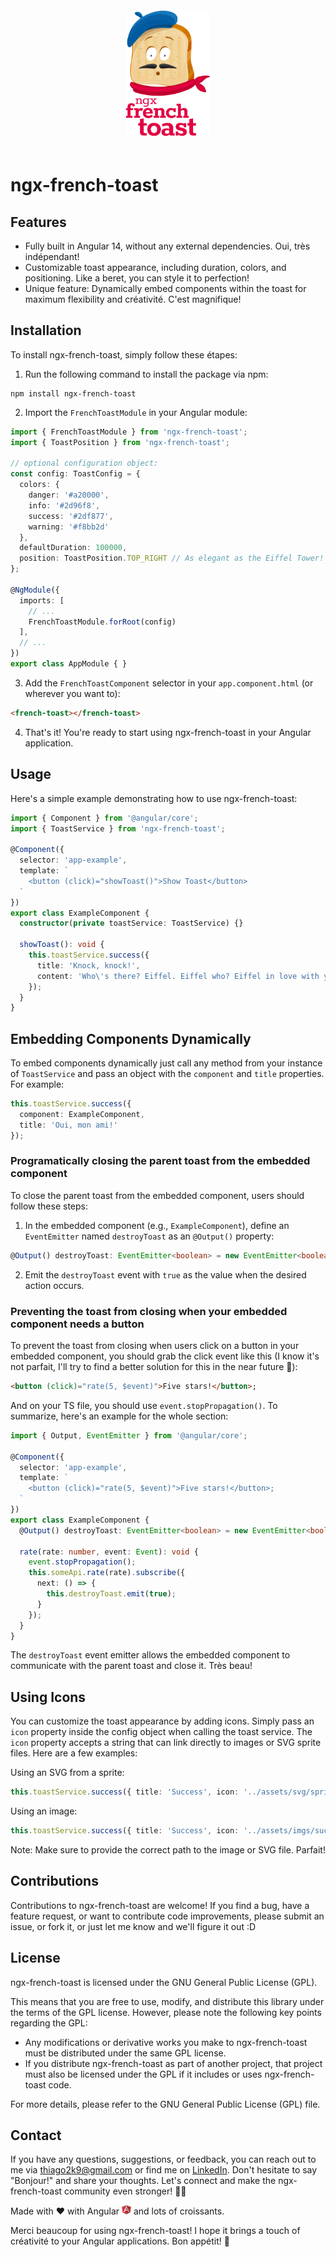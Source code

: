 <div style="text-align: center; padding:20px 0">
  <img src="projects/ngx-french-toast/logo.png" alt="ngx-french-toast logo" width="134px" height="200px" />
</div>

# ngx-french-toast
## Features

- Fully built in Angular 14, without any external dependencies. Oui, très indépendant!
- Customizable toast appearance, including duration, colors, and positioning. Like a beret, you can style it to perfection!
- Unique feature: Dynamically embed components within the toast for maximum flexibility and créativité. C'est magnifique!

## Installation

To install ngx-french-toast, simply follow these étapes:

1. Run the following command to install the package via npm:

```
npm install ngx-french-toast
```

2. Import the `FrenchToastModule` in your Angular module:

```typescript
import { FrenchToastModule } from 'ngx-french-toast';
import { ToastPosition } from 'ngx-french-toast';

// optional configuration object:
const config: ToastConfig = {
  colors: {
    danger: '#a20000',
    info: '#2d96f8',
    success: '#2df877',
    warning: '#f8bb2d'
  },
  defaultDuration: 100000,
  position: ToastPosition.TOP_RIGHT // As elegant as the Eiffel Tower!
};

@NgModule({
  imports: [
    // ...
    FrenchToastModule.forRoot(config)
  ],
  // ...
})
export class AppModule { }
```

3. Add the `FrenchToastComponent` selector in your `app.component.html` (or wherever you want to):

```html
<french-toast></french-toast>
```

4. That's it! You're ready to start using ngx-french-toast in your Angular application.

## Usage

Here's a simple example demonstrating how to use ngx-french-toast:

```typescript
import { Component } from '@angular/core';
import { ToastService } from 'ngx-french-toast';

@Component({
  selector: 'app-example',
  template: `
    <button (click)="showToast()">Show Toast</button>
  `
})
export class ExampleComponent {
  constructor(private toastService: ToastService) {}

  showToast(): void {
    this.toastService.success({
      title: 'Knock, knock!',
      content: 'Who\'s there? Eiffel. Eiffel who? Eiffel in love with you!' // Mon Dieu, l'amour!
    });
  }
}
```

## Embedding Components Dynamically

To embed components dynamically just call any method from your instance of `ToastService` and pass an object with the `component` and `title` properties. For example:

```typescript
this.toastService.success({
  component: ExampleComponent,
  title: 'Oui, mon ami!'
});
```

### Programatically closing the parent toast from the embedded component
To close the parent toast from the embedded component, users should follow these steps:

1. In the embedded component (e.g., `ExampleComponent`), define an `EventEmitter` named `destroyToast` as an `@Output()` property:

```typescript
@Output() destroyToast: EventEmitter<boolean> = new EventEmitter<boolean>(false);
```

2. Emit the `destroyToast` event with `true` as the value when the desired action occurs.


### Preventing the toast from closing when your embedded component needs a button
To prevent the toast from closing when users click on a button in your embedded component, you should grab the click event like this (I know it's not parfait, I'll try to find a better solution for this in the near future 😬):
```html
<button (click)="rate(5, $event)">Five stars!</button>;
```

And on your TS file, you should use `event.stopPropagation()`. To summarize, here's an example for the whole section:

```typescript
import { Output, EventEmitter } from '@angular/core';

@Component({
  selector: 'app-example',
  template: `
    <button (click)="rate(5, $event)">Five stars!</button>;
  `
})
export class ExampleComponent {
  @Output() destroyToast: EventEmitter<boolean> = new EventEmitter<boolean>(false);

  rate(rate: number, event: Event): void {
    event.stopPropagation();
    this.someApi.rate(rate).subscribe({
      next: () => {
        this.destroyToast.emit(true);
      }
    });
  }
}
```

The `destroyToast` event emitter allows the embedded component to communicate with the parent toast and close it. Très beau!

## Using Icons

You can customize the toast appearance by adding icons. Simply pass an `icon` property inside the config object when calling the toast service. The `icon` property accepts a string that can link directly to images or SVG sprite files. Here are a few examples:

Using an SVG from a sprite:

```typescript
this.toastService.success({ title: 'Success', icon: '../assets/svg/sprite.svg#icon-success' }); // Comme un baguette of success!
```

Using an image:

```typescript
this.toastService.success({ title: 'Success', icon: '../assets/imgs/success.png' }); // C'est magnifique!
```

Note: Make sure to provide the correct path to the image or SVG file. Parfait!

## Contributions

Contributions to ngx-french-toast are welcome! If you find a bug, have a feature request, or want to contribute code improvements, please submit an issue, or fork it, or just let me know and we'll figure it out :D

## License

ngx-french-toast is licensed under the GNU General Public License (GPL).

This means that you are free to use, modify, and distribute this library under the terms of the GPL license. However, please note the following key points regarding the GPL:

- Any modifications or derivative works you make to ngx-french-toast must be distributed under the same GPL license.
- If you distribute ngx-french-toast as part of another project, that project must also be licensed under the GPL if it includes or uses ngx-french-toast code.

For more details, please refer to the GNU General Public License (GPL) file.

## Contact

If you have any questions, suggestions, or feedback, you can reach out to me via <a mailto="thiago2k9@gmail.com">thiago2k9@gmail.com</a> or find me on <a href="https://www.linkedin.com/in/thiagoguterman" target="_blank">LinkedIn</a>. Don't hesitate to say "Bonjour!" and share your thoughts. Let's connect and make the ngx-french-toast community even stronger! 💪🥐

Made with ❤️ with Angular <img src="projects/ngx-french-toast/angular.svg" alt="ngx-french-toast logo" width="15px" height="15px" /> and lots of croissants.

Merci beaucoup for using ngx-french-toast! I hope it brings a touch of créativité to your Angular applications. Bon appétit! 🍞